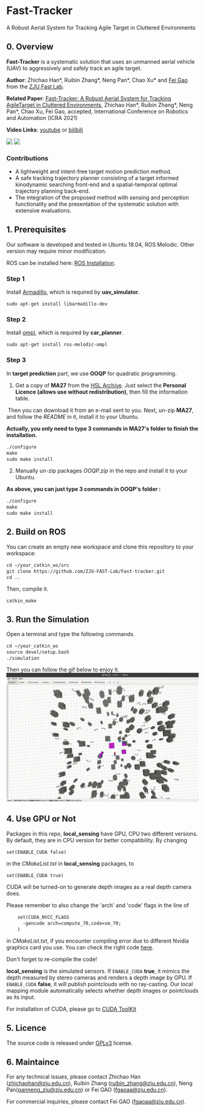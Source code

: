 # Fast-Tracker

A Robust Aerial System for Tracking Agile Target in Cluttered Environments

## 0. Overview
**Fast-Tracker** is a systematic  solution  that uses  an  unmanned  aerial  vehicle  (UAV)  to  aggressively  and safely track an agile target. 

**Author**: Zhichao Han\*, Ruibin Zhang\*, Neng Pan\*, Chao Xu\* and [Fei Gao](https://ustfei.com/) from the [ZJU Fast Lab](www.kivact.com/). 

**Related Paper**: [Fast-Tracker: A Robust Aerial System for Tracking AgileTarget in Cluttered Environments](https://arxiv.org/abs/2011.03968), Zhichao Han\*, Ruibin Zhang\*, Neng Pan\*, Chao Xu, Fei Gao, accepted, International Conference on Robotics and Automation (ICRA 2021)

**Video Links**: [youtube](https://www.youtube.com/watch?v=w8ECy6rgYa8) or [bilibili](https://www.bilibili.com/video/BV1xr4y1w7RJ)

![](figs/1.gif)
![](figs/2.gif)

### Contributions
-  A lightweight and intent-free target motion prediction method.
-  A safe tracking trajectory planner consisting of a target informed kinodynamic searching front-end and a spatial-temporal optimal trajectory planning back-end.
-  The integration of the proposed method with sensing and perception functionality and the presentation of the systematic solution with extensive evaluations.

## 1. Prerequisites
Our software is developed and tested in Ubuntu 18.04, ROS Melodic. Other version may require minor modification. 

ROS can be installed here: [ROS Installation](http://wiki.ros.org/ROS/Installation).

### Step 1

Install [Armadillo](http://arma.sourceforge.net/), which is required by **uav_simulator**.

```
sudo apt-get install libarmadillo-dev
```

### Step 2

Install [ompl](https://ompl.kavrakilab.org/), which is required by **car_planner**.

```
sudo apt-get install ros-melodic-ompl
```

### Step 3

In **target prediction** part, we use **OOQP** for quadratic programming.

1. Get a copy of **MA27** from the [HSL Archive](http://www.hsl.rl.ac.uk/download/MA27/1.0.0/a/). Just select the **Personal Licence (allows use without redistribution)**, then fill the information table. 

​        Then you can download it from an e-mail sent to you. Next, un-zip **MA27**, and follow the *README* in it, install it to your Ubuntu.

**Actually, you only need to type 3 commands in MA27's folder to finish the installation.**

```
./configure
make
sudo make install
```

2. Manually un-zip packages *OOQP.zip* in the repo and install it to your Ubuntu.

**As above, you can just type 3 commands in OOQP's folder :**

```
./configure
make 
sudo make install
```

## 2. Build on ROS

You can create an empty new workspace and clone this repository to your workspace: 

```
cd ~/your_catkin_ws/src
git clone https://github.com/ZJU-FAST-Lab/Fast-tracker.git
cd ..
```
Then, compile it.

```
catkin_make
```

## 3. Run the Simulation

Open a terminal and type the following commands.

```
cd ~/your_catkin_ws
source devel/setup.bash
./simulation
```
Then you can follow the gif below to enjoy it.
![](figs/3.gif)
 ## 4. Use GPU or Not

 Packages in this repo, **local_sensing** have GPU, CPU two different versions. By default, they are in CPU version for better compatibility. By changing

 ```
set(ENABLE_CUDA false)
 ```

 in the _CMakeList.txt_ in **local_sensing** packages, to

 ```
set(ENABLE_CUDA true)
 ```

CUDA will be turned-on to generate depth images as a real depth camera does. 

Please remember to also change the 'arch' and 'code' flags in the line of 

```
    set(CUDA_NVCC_FLAGS 
      -gencode arch=compute_70,code=sm_70;
    ) 
```

in _CMakeList.txt_, if you encounter compiling error due to different Nvidia graphics card you use. You can check the right code [here](https://github.com/tpruvot/ccminer/wiki/Compatibility).

Don't forget to re-compile the code!

**local_sensing** is the simulated sensors. If ```ENABLE_CUDA``` **true**, it mimics the depth measured by stereo cameras and renders a depth image by GPU. If ```ENABLE_CUDA``` **false**, it will publish pointclouds with no ray-casting. Our local mapping module automatically selects whether depth images or pointclouds as its input.

For installation of CUDA, please go to [CUDA ToolKit](https://developer.nvidia.com/cuda-toolkit)

## 5. Licence
The source code is released under [GPLv3](http://www.gnu.org/licenses/) license.

## 6. Maintaince

For any technical issues, please contact Zhichao Han (zhichaohan@zju.edu.cn), Ruibin Zhang (ruibin_zhang@zju.edu.cn), Neng Pan(panneng_zju@zju.edu.cn) or Fei GAO (fgaoaa@zju.edu.cn).

For commercial inquiries, please contact Fei GAO (fgaoaa@zju.edu.cn).
